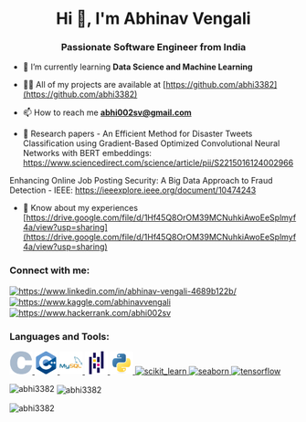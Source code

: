 <h1 align="center">Hi 👋, I'm Abhinav Vengali</h1>
<h3 align="center">Passionate Software Engineer from India</h3>

- 🌱 I’m currently learning **Data Science and Machine Learning**

- 👨‍💻 All of my projects are available at [https://github.com/abhi3382](https://github.com/abhi3382)

- 📫 How to reach me **abhi002sv@gmail.com**

- 📖 Research papers -
An Efficient Method for Disaster Tweets Classification using Gradient-Based Optimized Convolutional Neural Networks with BERT embeddings: https://www.sciencedirect.com/science/article/pii/S2215016124002966

Enhancing Online Job Posting Security: A Big Data Approach to Fraud Detection - IEEE:
https://ieeexplore.ieee.org/document/10474243

- 📄 Know about my experiences [https://drive.google.com/file/d/1Hf45Q8OrOM39MCNuhkiAwoEeSplmyf4a/view?usp=sharing](https://drive.google.com/file/d/1Hf45Q8OrOM39MCNuhkiAwoEeSplmyf4a/view?usp=sharing)

<h3 align="left">Connect with me:</h3>
<p align="left">
<a href="https://linkedin.com/in/https://www.linkedin.com/in/abhinav-vengali-4689b122b/" target="blank"><img align="center" src="https://raw.githubusercontent.com/rahuldkjain/github-profile-readme-generator/master/src/images/icons/Social/linked-in-alt.svg" alt="https://www.linkedin.com/in/abhinav-vengali-4689b122b/" height="30" width="40" /></a>
<a href="https://kaggle.com/https://www.kaggle.com/abhinavvengali" target="blank"><img align="center" src="https://raw.githubusercontent.com/rahuldkjain/github-profile-readme-generator/master/src/images/icons/Social/kaggle.svg" alt="https://www.kaggle.com/abhinavvengali" height="30" width="40" /></a>
<a href="https://www.hackerrank.com/https://www.hackerrank.com/abhi002sv" target="blank"><img align="center" src="https://raw.githubusercontent.com/rahuldkjain/github-profile-readme-generator/master/src/images/icons/Social/hackerrank.svg" alt="https://www.hackerrank.com/abhi002sv" height="30" width="40" /></a>
</p>

<h3 align="left">Languages and Tools:</h3>
<p align="left"> <a href="https://www.cprogramming.com/" target="_blank" rel="noreferrer"> <img src="https://raw.githubusercontent.com/devicons/devicon/master/icons/c/c-original.svg" alt="c" width="40" height="40"/> </a> <a href="https://www.w3schools.com/cpp/" target="_blank" rel="noreferrer"> <img src="https://raw.githubusercontent.com/devicons/devicon/master/icons/cplusplus/cplusplus-original.svg" alt="cplusplus" width="40" height="40"/> </a> <a href="https://www.mysql.com/" target="_blank" rel="noreferrer"> <img src="https://raw.githubusercontent.com/devicons/devicon/master/icons/mysql/mysql-original-wordmark.svg" alt="mysql" width="40" height="40"/> </a> <a href="https://pandas.pydata.org/" target="_blank" rel="noreferrer"> <img src="https://raw.githubusercontent.com/devicons/devicon/2ae2a900d2f041da66e950e4d48052658d850630/icons/pandas/pandas-original.svg" alt="pandas" width="40" height="40"/> </a> <a href="https://www.python.org" target="_blank" rel="noreferrer"> <img src="https://raw.githubusercontent.com/devicons/devicon/master/icons/python/python-original.svg" alt="python" width="40" height="40"/> </a> <a href="https://scikit-learn.org/" target="_blank" rel="noreferrer"> <img src="https://upload.wikimedia.org/wikipedia/commons/0/05/Scikit_learn_logo_small.svg" alt="scikit_learn" width="40" height="40"/> </a> <a href="https://seaborn.pydata.org/" target="_blank" rel="noreferrer"> <img src="https://seaborn.pydata.org/_images/logo-mark-lightbg.svg" alt="seaborn" width="40" height="40"/> </a> <a href="https://www.tensorflow.org" target="_blank" rel="noreferrer"> <img src="https://www.vectorlogo.zone/logos/tensorflow/tensorflow-icon.svg" alt="tensorflow" width="40" height="40"/> </a> </p>

<p><img align="left" src="https://github-readme-stats.vercel.app/api/top-langs?username=abhi3382&show_icons=true&locale=en&layout=compact" alt="abhi3382" /></p>

<p>&nbsp;<img align="center" src="https://github-readme-stats.vercel.app/api?username=abhi3382&show_icons=true&locale=en" alt="abhi3382" /></p>

<p><img align="center" src="https://github-readme-streak-stats.herokuapp.com/?user=abhi3382&" alt="abhi3382" /></p>
